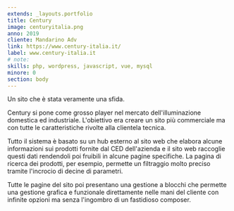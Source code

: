 ```yaml
---
extends: _layouts.portfolio
title: Century
image: centuryitalia.png
anno: 2019
cliente: Mandarino Adv
link: https://www.century-italia.it/
label: www.century-italia.it
# note: 
skills: php, wordpress, javascript, vue, mysql
minore: 0
section: body
---
```


Un sito che è stata veramente una sfida.

Century si pone come grosso player nel mercato dell'illuminazione domestica ed industriale. L'obiettivo era creare un sito più commerciale ma con tutte le caratteristiche rivolte alla clientela tecnica.

Tutto il sistema è basato su un hub esterno al sito web che elabora alcune informazioni sui prodotti fornite dal CED dell'azienda e il sito web raccoglie questi dati rendendoli poi fruibili in alcune pagine specifiche. La pagina di ricerca dei prodotti, per esempio, permette un filtraggio molto preciso tramite l'incrocio di decine di parametri.

Tutte le pagine del sito poi presentano una gestione a blocchi che permette una gestione grafica e funzionale direttamente nelle mani del cliente con infinite opzioni ma senza l'ingombro di un fastidioso composer.